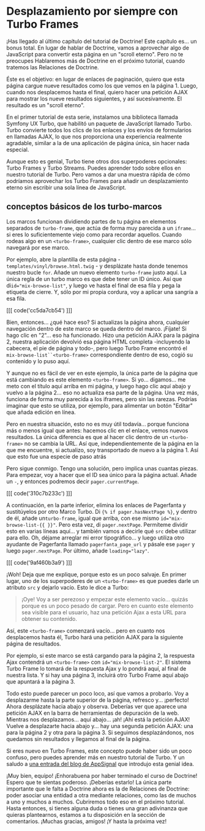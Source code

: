# Desplazamiento por siempre con Turbo Frames

¡Has llegado al último capítulo del tutorial de Doctrine! Este capítulo es... un bonus total. En lugar de hablar de Doctrine, vamos a aprovechar algo de JavaScript para convertir esta página en un "scroll eterno". Pero no te preocupes Hablaremos más de Doctrine en el próximo tutorial, cuando tratemos las Relaciones de Doctrine.

Éste es el objetivo: en lugar de enlaces de paginación, quiero que esta página cargue nueve resultados como los que vemos en la página 1. Luego, cuando nos desplacemos hasta el final, quiero hacer una petición AJAX para mostrar los nueve resultados siguientes, y así sucesivamente. El resultado es un "scroll eterno".

En el primer tutorial de esta serie, instalamos una biblioteca llamada Symfony UX Turbo, que habilitó un paquete de JavaScript llamado Turbo. Turbo convierte todos los clics de los enlaces y los envíos de formularios en llamadas AJAX, lo que nos proporciona una experiencia realmente agradable, similar a la de una aplicación de página única, sin hacer nada especial.

Aunque esto es genial, Turbo tiene otros dos superpoderes opcionales: Turbo Frames y Turbo Streams. Puedes aprender todo sobre ellos en nuestro tutorial de Turbo. Pero vamos a dar una muestra rápida de cómo podríamos aprovechar los Turbo Frames para añadir un desplazamiento eterno sin escribir una sola línea de JavaScript.

## conceptos básicos de los turbo-marcos

Los marcos funcionan dividiendo partes de tu página en elementos separados de `turbo-frame`, que actúa de forma muy parecida a un `iframe`... si eres lo suficientemente viejo como para recordar aquellos. Cuando rodeas algo en un `<turbo-frame>`, cualquier clic dentro de ese marco sólo navegará por ese marco.

Por ejemplo, abre la plantilla de esta página - `templates/vinyl/browse.html.twig` - y desplázate hasta donde tenemos nuestro bucle `for`. Añade un nuevo elemento `turbo-frame` justo aquí. La única regla de un turbo marco es que debe tener un ID único. Así que di`id="mix-browse-list"`, y luego ve hasta el final de esa fila y pega la etiqueta de cierre. Y, sólo por mi propia cordura, voy a aplicar una sangría a esa fila.

[[[ code('cc5da7cb54') ]]]

Bien, entonces... ¿qué hace eso? Si actualizas la página ahora, cualquier navegación dentro de este marco se queda dentro del marco. ¡Fíjate! Si hago clic en "2"... eso ha funcionado. Hizo una petición AJAX para la página 2, nuestra aplicación devolvió esa página HTML completa -incluyendo la cabecera, el pie de página y todo-, pero luego Turbo Frame encontró el `mix-browse-list``<turbo-frame>` correspondiente dentro de eso, cogió su contenido y lo puso aquí.

Y aunque no es fácil de ver en este ejemplo, la única parte de la página que está cambiando es este elemento `<turbo-frame>`. Si yo... digamos... me meto con el título aquí arriba en mi página, y luego hago clic aquí abajo y vuelvo a la página 2... eso no actualiza esa parte de la página. Una vez más, funciona de forma muy parecida a los iframes, pero sin las rarezas. Podrías imaginar que esto se utiliza, por ejemplo, para alimentar un botón "Editar" que añada edición en línea.

Pero en nuestra situación, esto no es muy útil todavía... porque funciona más o menos igual que antes: hacemos clic en el enlace, vemos nuevos resultados. La única diferencia es que al hacer clic dentro de un `<turbo-frame>` no se cambia la URL. Así que, independientemente de la página en la que me encuentre, si actualizo, soy transportado de nuevo a la página 1. Así que esto fue una especie de paso atrás

Pero sigue conmigo. Tengo una solución, pero implica unas cuantas piezas. Para empezar, voy a hacer que el ID sea único para la página actual. Añade un `-`, y entonces podremos decir `pager.currentPage`.

[[[ code('310c7b233c') ]]]

A continuación, en la parte inferior, elimina los enlaces de Pagerfanta y sustitúyelos por otro Marco Turbo. Di `{% if pager.hasNextPage %}`, y dentro de él, añade un`turbo-frame`, igual que arriba, con ese mismo `id="mix-browse-list-{{ }}"`. Pero esta vez, di `pager.nextPage`. Permíteme dividir esto en varias líneas aquí... y también vamos a decirle qué `src` debe utilizar para ello. Oh, déjame arreglar mi error tipográfico... y luego utiliza otro ayudante de Pagerfanta llamado `pagerfanta_page_url` y pásale ese `pager` y luego `pager.nextPage`. Por último, añade `loading="lazy"`.

[[[ code('9af460b3a9') ]]]

¡Woh! Deja que me explique, porque esto es un poco salvaje. En primer lugar, uno de los superpoderes de un `<turbo-frame>` es que puedes darle un atributo `src` y dejarlo vacío. Esto le dice a Turbo:

> ¡Oye! Voy a ser perezoso y empezar este elemento vacío... quizás porque es
> un poco pesado de cargar. Pero en cuanto este elemento sea visible para
> el usuario, haz una petición Ajax a esta URL para obtener su contenido.

Así, este `<turbo-frame>` comenzará vacío... pero en cuanto nos desplacemos hasta él, Turbo hará una petición AJAX para la siguiente página de resultados.

Por ejemplo, si este marco se está cargando para la página 2, la respuesta Ajax contendrá un `<turbo-frame>` con `id="mix-browse-list-2"`. El sistema Turbo Frame lo tomará de la respuesta Ajax y lo pondrá aquí, al final de nuestra lista. Y si hay una página 3, incluirá otro Turbo Frame aquí abajo que apuntará a la página 3.

Todo esto puede parecer un poco loco, así que vamos a probarlo. Voy a desplazarme hasta la parte superior de la página, refresco y... ¡perfecto! Ahora desplázate hacia abajo y observa. Deberías ver que aparece una petición AJAX en la barra de herramientas de depuración de la web. Mientras nos desplazamos... aquí abajo... ¡ah! ¡Ahí está la petición AJAX! Vuelve a desplazarte hacia abajo y... hay una segunda petición AJAX: una para la página 2 y otra para la página 3. Si seguimos desplazándonos, nos quedamos sin resultados y llegamos al final de la página.

Si eres nuevo en Turbo Frames, este concepto puede haber sido un poco confuso, pero puedes aprender más en nuestro tutorial de Turbo. Y un saludo a [una entrada del blog de AppSignal](https://blog.appsignal.com/2022/07/06/get-started-with-hotwire-in-your-ruby-on-rails-app) que introdujo esta genial idea.

¡Muy bien, equipo! ¡Enhorabuena por haber terminado el curso de Doctrine! Espero que te sientas poderoso. ¡Deberías estarlo! La única parte importante que le falta a Doctrine ahora es la de Relaciones de Doctrine: poder asociar una entidad a otra mediante relaciones, como las de muchos a uno y muchos a muchos. Cubriremos todo eso en el próximo tutorial. Hasta entonces, si tienes alguna duda o tienes una gran adivinanza que quieras plantearnos, estamos a tu disposición en la sección de comentarios. ¡Muchas gracias, amigos! ¡Y hasta la próxima vez!
